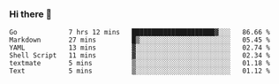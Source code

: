### Hi there 👋

<!--
**yeya24/yeya24** is a ✨ _special_ ✨ repository because its `README.md` (this file) appears on your GitHub profile.

Here are some ideas to get you started:

- 🔭 I’m currently working on ...
- 🌱 I’m currently learning ...
- 👯 I’m looking to collaborate on ...
- 🤔 I’m looking for help with ...
- 💬 Ask me about ...
- 📫 How to reach me: ...
- 😄 Pronouns: ...
- ⚡ Fun fact: ...
-->

<!--START_SECTION:waka-->

```text
Go             7 hrs 12 mins   █████████████████████▓░░░   86.66 %
Markdown       27 mins         █▒░░░░░░░░░░░░░░░░░░░░░░░   05.45 %
YAML           13 mins         ▓░░░░░░░░░░░░░░░░░░░░░░░░   02.74 %
Shell Script   11 mins         ▓░░░░░░░░░░░░░░░░░░░░░░░░   02.34 %
textmate       5 mins          ▒░░░░░░░░░░░░░░░░░░░░░░░░   01.18 %
Text           5 mins          ▒░░░░░░░░░░░░░░░░░░░░░░░░   01.12 %
```

<!--END_SECTION:waka-->
